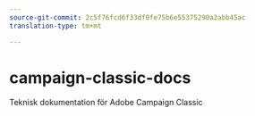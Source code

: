 ```yaml
---
source-git-commit: 2c5f76fcd6f33df0fe75b6e55375290a2abb45ac
translation-type: tm+mt

---
```

# campaign-classic-docs

Teknisk dokumentation för Adobe Campaign Classic
